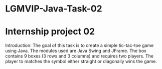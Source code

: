 # LGMVIP-Java-Task-02
# Internship project 02

Introduction:
The goal of this task is to create a simple tic-tac-toe game using Java. The modules used are Java Swing and JFrame. The box contains 9 boxes (3 rows and 3 columns) and requires two players. The player to matches the symbol either straight or diagonally wins the game.
